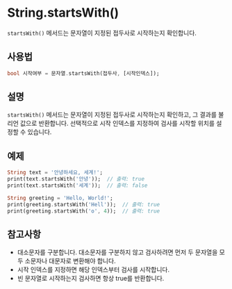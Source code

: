 # String.startsWith()

`startsWith()` 메서드는 문자열이 지정된 접두사로 시작하는지 확인합니다.

## 사용법

```dart
bool 시작여부 = 문자열.startsWith(접두사, [시작인덱스]);
```

## 설명

`startsWith()` 메서드는 문자열이 지정된 접두사로 시작하는지 확인하고, 그 결과를 불리언 값으로 반환합니다. 선택적으로 시작 인덱스를 지정하여 검사를 시작할 위치를 설정할 수 있습니다.

## 예제

```dart
String text = '안녕하세요, 세계!';
print(text.startsWith('안녕'));  // 출력: true
print(text.startsWith('세계'));  // 출력: false

String greeting = 'Hello, World!';
print(greeting.startsWith('Hell'));  // 출력: true
print(greeting.startsWith('o', 4));  // 출력: true
```

## 참고사항

- 대소문자를 구분합니다. 대소문자를 구분하지 않고 검사하려면 먼저 두 문자열을 모두 소문자나 대문자로 변환해야 합니다.
- 시작 인덱스를 지정하면 해당 인덱스부터 검사를 시작합니다.
- 빈 문자열로 시작하는지 검사하면 항상 true를 반환합니다.
